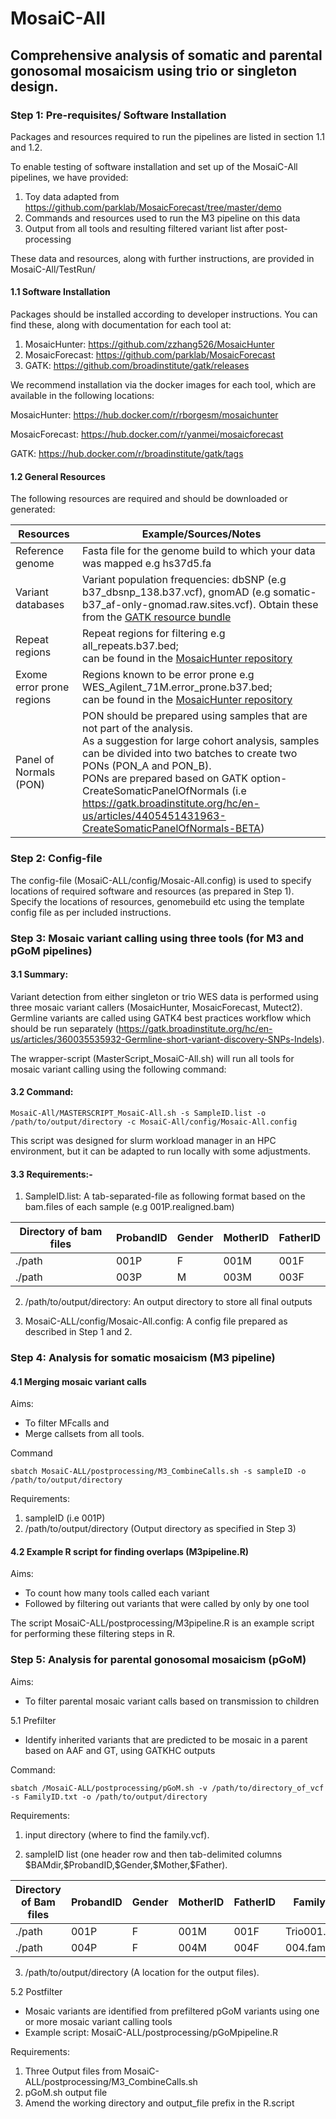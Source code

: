 # MosaiC-All

## Comprehensive analysis of somatic and parental gonosomal mosaicism using trio or singleton design.

### Step 1: Pre-requisites/ Software Installation

Packages and resources required to run the pipelines are listed in section 1.1 and 1.2. 

To enable testing of software installation and set up of the MosaiC-All pipelines, we have provided:

1. Toy data adapted from https://github.com/parklab/MosaicForecast/tree/master/demo
2. Commands and resources used to run the M3 pipeline on this data
3. Output from all tools and resulting filtered variant list after post-processing

These data and resources, along with further instructions, are provided in MosaiC-All/TestRun/
  

#### 1.1 Software Installation

Packages should be installed according to developer instructions. You can find these, along with documentation for each tool at:

1. MosaicHunter: https://github.com/zzhang526/MosaicHunter<br>
2. MosaicForecast: https://github.com/parklab/MosaicForecast<br>
3. GATK: https://github.com/broadinstitute/gatk/releases

We recommend installation via the docker images for each tool, which are available in the following locations:<br>

MosaicHunter: https://hub.docker.com/r/rborgesm/mosaichunter<br>

MosaicForecast: https://hub.docker.com/r/yanmei/mosaicforecast<br>

GATK: https://hub.docker.com/r/broadinstitute/gatk/tags<br>

#### 1.2 General Resources

The following resources are required and should be downloaded or generated:

|  Resources                    |     Example/Sources/Notes          | 
|-------------------------------|------------------------------------|  
|  Reference genome             |     Fasta file for the genome build to which your data was mapped e.g hs37d5.fa                  |
|  Variant databases            |     Variant population frequencies: dbSNP (e.g b37_dbsnp_138.b37.vcf), gnomAD (e.g somatic-b37_af-only-gnomad.raw.sites.vcf). Obtain these from the [GATK resource bundle](https://gatk.broadinstitute.org/hc/en-us/articles/360035890811-Resource-bundle)     |
|  Repeat regions                    |     Repeat regions for filtering e.g all_repeats.b37.bed;<br> can be found in the [MosaicHunter repository](https://github.com/zzhang526/MosaicHunter/tree/master/resources) |
|  Exome error prone regions       |     Regions known to be error prone e.g WES_Agilent_71M.error_prone.b37.bed;<br> can be found in the [MosaicHunter repository](https://github.com/zzhang526/MosaicHunter/tree/master/resources)                |
|  Panel of Normals (PON)       |     PON should be prepared using samples that are not part of the analysis.<br>As a suggestion for large cohort analysis, samples can be divided into two batches to create two PONs (PON_A and PON_B).<br> PONs are prepared based on GATK option-CreateSomaticPanelOfNormals (i.e https://gatk.broadinstitute.org/hc/en-us/articles/4405451431963-CreateSomaticPanelOfNormals-BETA)          |

### Step 2: Config-file
The config-file (MosaiC-ALL/config/Mosaic-All.config) is used to specify locations of required software and resources (as prepared in Step 1). 
Specify the locations of resources, genomebuild etc using the template config file as per included instructions.

### Step 3: Mosaic variant calling using three tools (for M3 and pGoM pipelines)

#### 3.1 Summary: 
Variant detection from either singleton or trio WES data is performed using three mosaic variant callers (MosaicHunter, MosaicForecast, Mutect2). Germline variants are called using GATK4 best practices workflow which should be run separately (https://gatk.broadinstitute.org/hc/en-us/articles/360035535932-Germline-short-variant-discovery-SNPs-Indels). 

The wrapper-script (MasterScript_MosaiC-All.sh) will run all tools for mosaic variant calling using the following command:

#### 3.2 Command:

`MosaiC-All/MASTERSCRIPT_MosaiC-All.sh -s SampleID.list -o /path/to/output/directory -c MosaiC-All/config/Mosaic-All.config`

This script was designed for slurm workload manager in an HPC environment, but it can be adapted to run locally with some adjustments.

#### 3.3 Requirements:-

1. SampleID.list: A tab-separated-file as following format based on the bam.files of each sample (e.g 001P.realigned.bam)

|  Directory of bam files  | ProbandID | Gender   | MotherID | FatherID | 
|--------------------------|-----------|----------|----------|----------|
|   ./path                 |   001P    |   F      |  001M    |   001F   |
|   ./path                 |   003P    |   M      |  003M    |   003F   |

2. /path/to/output/directory: An output directory to store all final outputs
   
3. MosaiC-ALL/config/Mosaic-All.config: A config file prepared as described in Step 1 and 2.
   
### Step 4: Analysis for somatic mosaicism (M3 pipeline)

#### 4.1 Merging mosaic variant calls 
Aims:
- To filter MFcalls and
- Merge callsets from all tools.

Command

`sbatch MosaiC-ALL/postprocessing/M3_CombineCalls.sh -s sampleID -o /path/to/output/directory`

Requirements:

1. sampleID (i.e 001P)
2. /path/to/output/directory (Output directory as specified in Step 3)

#### 4.2 Example R script for finding overlaps (M3pipeline.R)

Aims:
- To count how many tools called each variant
- Followed by filtering out variants that were called by only by one tool

The script MosaiC-ALL/postprocessing/M3pipeline.R is an example script for performing these filtering steps in R. 


### Step 5: Analysis for parental gonosomal mosaicism (pGoM)

Aims: 
- To filter parental mosaic variant calls based on transmission to children

5.1 Prefilter
- Identify inherited variants that are predicted to be mosaic in a parent based on AAF and GT, using GATKHC outputs

Command:

`sbatch /MosaiC-ALL/postprocessing/pGoM.sh -v /path/to/directory_of_vcf -s FamilyID.txt -o /path/to/output/directory`

Requirements:

1. input directory (where to find the family.vcf).

2. sampleID list (one header row and then tab-delimited columns \$BAMdir,\$ProbandID,\$Gender,\$Mother,\$Father).
   
|  Directory of Bam files  | ProbandID | Gender   | MotherID | FatherID | FamilyVCF | 
|--------------------------|-----------|----------|----------|----------|-----------|
|   ./path                 |   001P    |   F      |  001M    |   001F   | Trio001.vcf |
|   ./path                 |   004P    |   F      |  004M    |   004F   | 004.family.vcf |

3. /path/to/output/directory	(A location for the output files).

5.2 Postfilter
- Mosaic variants are identified from prefiltered pGoM variants using one or more mosaic variant calling tools
- Example script: MosaiC-ALL/postprocessing/pGoMpipeline.R

Requirements:
1. Three Output files from MosaiC-ALL/postprocessing/M3_CombineCalls.sh
2. pGoM.sh output file
3. Amend the working directory and output_file prefix in the R.script

